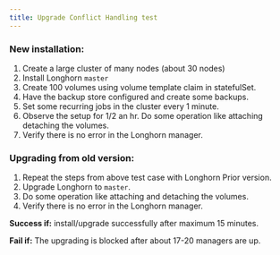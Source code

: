 ```yaml
---
title: Upgrade Conflict Handling test
---
```

### New installation:
1. Create a large cluster of many nodes (about 30 nodes)
2. Install Longhorn `master`
3. Create 100 volumes using volume template claim in statefulSet.
4. Have the backup store configured and create some backups.
5. Set some recurring jobs in the cluster every 1 minute.
6. Observe the setup for 1/2 an hr. Do some operation like attaching detaching the volumes.
7. Verify there is no error in the Longhorn manager.

### Upgrading from old version:
1. Repeat the steps from above test case with Longhorn Prior version.
2. Upgrade Longhorn to `master`.
3. Do some operation like attaching and detaching the volumes.
4. Verify there is no error in the Longhorn manager.

**Success if:** install/upgrade successfully after maximum 15 minutes. 

**Fail if:** The upgrading is blocked after about 17-20 managers are up.
